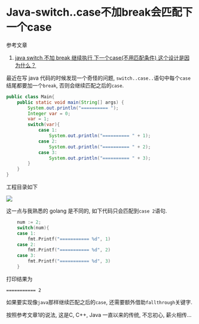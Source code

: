 # Java-switch..case不加break会匹配下一个case

参考文章

1. [java switch 不加 break 继续执行 下一个case(不用匹配条件) 这个设计是因为什么？](https://www.zhihu.com/question/27819136/answer/38212236)

最近在写 java 代码的时候发现一个奇怪的问题, `switch..case..`语句中每个`case`结尾都要加一个`break`, 否则会继续匹配之后的`case`.

```java
public class Main{
    public static void main(String[] args) {
        System.out.println("========== ");
        Integer var = 0;
        var = 1;
        switch(var){
            case 1:
                System.out.println("========== " + 1);
            case 2:
                System.out.println("========== " + 2);
            case 3:
                System.out.println("========== " + 3);
        }
    }
}
```

工程目录如下

![](https://gitee.com/generals-space/gitimg/raw/master/f2e542f006ee3749e7053d2c5481cb77.png)

这一点与我熟悉的 golang 是不同的, 如下代码只会匹配到`case 2`语句.

```go
	num := 2;
	switch(num){
	case 1:
		fmt.Printf("=========== %d", 1)
	case 2:
		fmt.Printf("=========== %d", 2)
	case 3:
		fmt.Printf("=========== %d", 3)
	}
```

打印结果为

```
=========== 2
```

如果要实现像`java`那样继续匹配之后的`case`, 还需要额外借助`fallthrough`关键字.

按照参考文章1的说法, 这是C, C++, Java 一直以来的传统, 不忘初心, 薪火相传...


